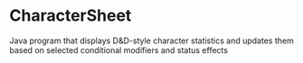 # CharacterSheet
Java program that displays D&amp;D-style character statistics and updates them based on selected  conditional modifiers and status effects
